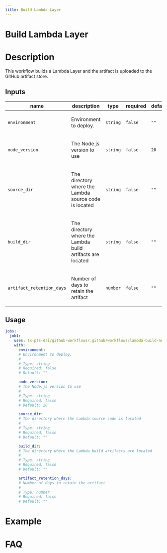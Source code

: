 ```yaml
---
title: Build Lambda Layer
---
```


<!-- action-docs-header source=".github/workflows/lambda-build-node.yaml" -->
# Build Lambda Layer
<!-- action-docs-header source=".github/workflows/lambda-build-node.yaml" -->

# Description

This workflow builds a Lambda Layer and the artifact is uploaded to the GitHub artifact store.

<!-- action-docs-inputs source=".github/workflows/lambda-build-node.yaml" -->
## Inputs

| name | description | type | required | default |
| --- | --- | --- | --- | --- |
| `environment` | <p>Environment to deploy.</p> | `string` | `false` | `""` |
| `node_version` | <p>The Node.js version to use</p> | `string` | `false` | `20` |
| `source_dir` | <p>The directory where the Lambda source code is located</p> | `string` | `false` | `""` |
| `build_dir` | <p>The directory where the Lambda build artifacts are located</p> | `string` | `false` | `""` |
| `artifact_retention_days` | <p>Number of days to retain the artifact</p> | `number` | `false` | `""` |
<!-- action-docs-inputs source=".github/workflows/lambda-build-node.yaml" -->

<!-- action-docs-outputs source=".github/workflows/lambda-build-node.yaml" -->

<!-- action-docs-outputs source=".github/workflows/lambda-build-node.yaml" -->

<!-- action-docs-usage source=".github/workflows/lambda-build-node.yaml" project="tx-pts-dai/github-workflows/.github/workflows/lambda-build-node.yaml" version="v1" -->
## Usage

```yaml
jobs:
  job1:
    uses: tx-pts-dai/github-workflows/.github/workflows/lambda-build-node.yaml@v1
    with:
      environment:
      # Environment to deploy.
      #
      # Type: string
      # Required: false
      # Default: ""

      node_version:
      # The Node.js version to use
      #
      # Type: string
      # Required: false
      # Default: 20

      source_dir:
      # The directory where the Lambda source code is located
      #
      # Type: string
      # Required: false
      # Default: ""

      build_dir:
      # The directory where the Lambda build artifacts are located
      #
      # Type: string
      # Required: false
      # Default: ""

      artifact_retention_days:
      # Number of days to retain the artifact
      #
      # Type: number
      # Required: false
      # Default: ""
```
<!-- action-docs-usage source=".github/workflows/lambda-build-node.yaml" project="tx-pts-dai/github-workflows/.github/workflows/lambda-build-node.yaml" version="v1" -->

# Example

# FAQ

